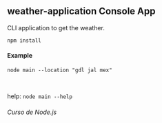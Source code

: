 ## weather-application Console App

CLI application to get the weather.

```
npm install
```

#### Example
```
node main --location "gdl jal mex"
```

<br>

help: ```node main --help```

###### Curso de Node.js
